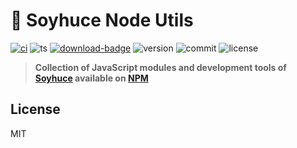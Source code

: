 
# 🔧 Soyhuce Node Utils

[![ci][ci-badge]][ci-link]
![ts][ts-badge]
[![download-badge]][download-link]
![version][version-badge]
![commit][commit-badge]
![license][license-badge]

> **Collection of JavaScript modules and development tools of [Soyhuce](http://soyhuce.fr) available on [NPM](https://www.npmjs.com/org/soyhuce)**

## License

MIT

[ci-badge]: https://github.com/soyhuce/node-utils/actions/workflows/ci.yaml/badge.svg?branch=main
[ci-link]: https://github.com/soyhuce/node-utils/actions/workflows/ci.yaml
[ts-badge]: https://badgen.net/badge/-/TypeScript/blue?icon=typescript&label
[download-badge]: https://img.shields.io/npm/dm/soyhuce
[download-link]: https://www.npmjs.com/search?q=soyhuce
[version-badge]: https://img.shields.io/npm/v/soyhuce
[commit-badge]: https://img.shields.io/github/commit-activity/m/soyhuce/node-utils
[license-badge]: https://img.shields.io/github/license/soyhuce/node-utils
